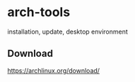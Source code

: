 # arch-tools
installation, update, desktop environment

## Download
https://archlinux.org/download/

